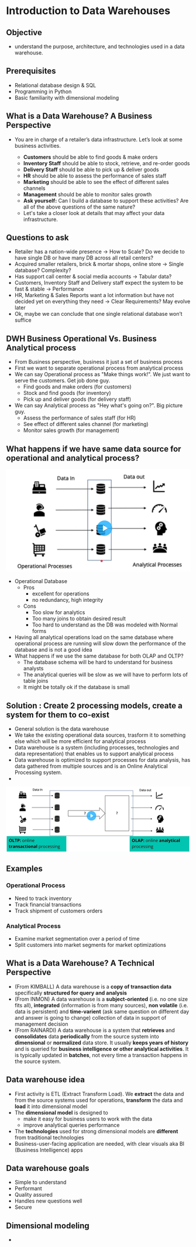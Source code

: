 # Introduction to Data Warehouses

## Objective

- understand the purpose, architecture, and technologies used in a data warehouse.

## Prerequisites

- Relational database design & SQL
- Programming in Python
- Basic familiarity with dimensional modeling

## What is a Data Warehouse? A Business Perspective

- You are in charge of a retailer’s data infrastructure. Let’s look at some business activities.

    - **Customers** should be able to find goods & make orders
    - **Inventory Staff** should be able to stock, retrieve, and re-order goods
    - **Delivery Staff** should be able to pick up & deliver goods
    - **HR** should be able to assess the performance of sales staff
    - **Marketing** should be able to see the effect of different sales channels
    - **Management** should be able to monitor sales growth
    - **Ask yourself:** Can I build a database to support these activities? Are all of the above questions of the same nature?
    - Let's take a closer look at details that may affect your data infrastructure.

## Questions to ask 

- Retailer has a nation-wide presence → How to Scale? Do we decide to have single DB or have many DB across all retail centers?
- Acquired smaller retailers, brick & mortar shops, online store → Single database? Complexity?
- Has support call center & social media accounts → Tabular data?
- Customers, Inventory Staff and Delivery staff expect the system to be fast & stable → Performance
- HR, Marketing & Sales Reports want a lot information but have not decided yet on everything they need → Clear Requirements? May evolve later
- Ok, maybe we can conclude that one single relational database won’t suffice

## DWH Business Operational Vs. Business Analytical process

- From Business perspective, business it just a set of business process
- First we want to separate operational process from analytical process
- We can say Operational process as "Make things work!". We just want to serve the customers. Get job done guy.
    - Find goods and make orders (for customers)
    - Stock and find goods (for inventory)
    - Pick up and deliver goods (for delivery staff)
- We can say Analytical process as "Hey what's going on?". Big picture guy.
    - Assess the performance of sales staff (for HR)
    - See effect of different sales channel (for marketing)
    - Monitor sales growth (for management)

## What happens if we have same data source for operational and analytical process?

<p align="center">
  <img src="images\03-01-01.PNG" />
</p>

- Operational Database
    - Pros
        - excellent for operations
        - no redundancy, high integrity
    - Cons
        - Too slow for analytics
        - Too many joins to obtain desired result
        - Too hard to understand as the DB was modeled with Normal forms
- Having all analytical operations load on the same database where operational process are running will slow down the performance of the database and is not a good idea
- What happens if we use the same database for both OLAP and OLTP?
    - The database schema will be hard to understand for business analysts
    - The analytical queries will be slow as we will have to perform lots of table joins
    - It might be totally ok if the database is small

## Solution : Create 2 processing models, create a system for them to co-exist

- General solution is the data warehouse
- We take the existing operational data sources, trasform it to something else which will be more efficient for analytical process
- Data warehouse is a system (including processes, technologies and data representation) that enables us to support analytical process
- Data warehouse is optimized to support processes for data analysis, has data gathered from multiple sources and is an Online Analytical Processing system.
- 

<p align="center">
  <img src="images\03-01-02.PNG" />
</p>

## Examples

### Operational Process

- Need to track inventory
- Track financial transactions
- Track shipment of customers orders

### Analytical Process

- Examine market segmentation over a period of time
- Split customers into market segments for market optimizations

## What is a Data Warehouse? A Technical Perspective

- (From KIMBALL) A data warehouse is a **copy of transaction data** specifically **structured for query and analysis**
- (From INMON) A data warehouse is a **subject-oriented** (i.e. no one size fits all), **integrated** (information is from many sources), **non volatile** (i.e. data is persistent) and **time-varient** (ask same question on different day and answer is going to change) collection of data in support of management decision
- (From RAINARDI) A data warehouse is a system that **retrieves** and **consolidates** data **periodically** from the source system into **dimensional** or **normalized** data store. It usually **keeps years of history** and is queried for **business intelligence or other analytical activities**. It is typically updated in **batches**, not every time a transaction happens in the source system.

## Data warehouse idea

- First activity is ETL (Extract Transform Load). We **extract** the data and from the source systems used for operations, **transform** the data and **load** it into dimensional model
- The **dimensional model** is designed to 
    - make it easy for business users to work with the data
    - improve analytical queries performance
- The **technologies** used for strong dimensional models are **different** from traditional technologies
- Business-user-facing application are needed, with clear visuals aka BI (Business Intelligence) apps

## Data warehouse goals

- Simple to understand
- Performant
- Quality assured
- Handles new questions well
- Secure

## Dimensional modeling

- 





